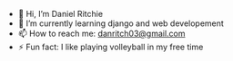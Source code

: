 - 👋 Hi, I’m Daniel Ritchie
- 🌱 I’m currently learning django and web developement
- 📫 How to reach me: danritch03@gmail.com
- ⚡ Fun fact: I like playing volleyball in my free time

<!---
mrdannyphantom/mrdannyphantom is a ✨ special ✨ repository because its `README.md` (this file) appears on your GitHub profile.
You can click the Preview link to take a look at your changes.
--->
